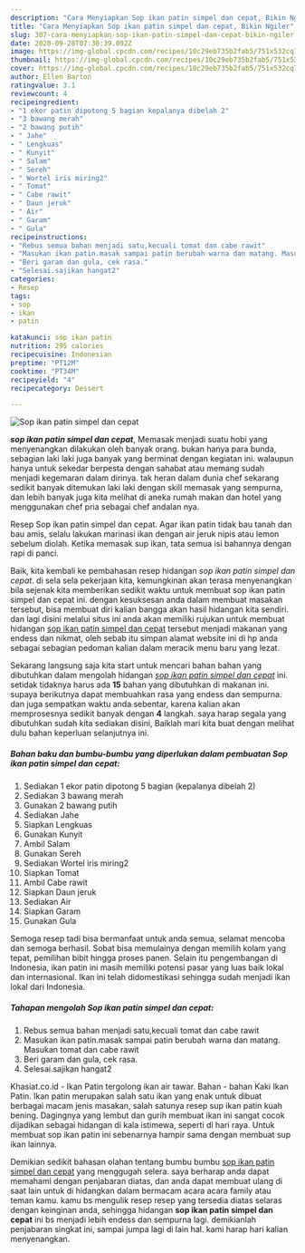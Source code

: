 ```yaml
---
description: "Cara Menyiapkan Sop ikan patin simpel dan cepat, Bikin Ngiler"
title: "Cara Menyiapkan Sop ikan patin simpel dan cepat, Bikin Ngiler"
slug: 307-cara-menyiapkan-sop-ikan-patin-simpel-dan-cepat-bikin-ngiler
date: 2020-09-28T07:30:39.092Z
image: https://img-global.cpcdn.com/recipes/10c29eb735b2fab5/751x532cq70/sop-ikan-patin-simpel-dan-cepat-foto-resep-utama.jpg
thumbnail: https://img-global.cpcdn.com/recipes/10c29eb735b2fab5/751x532cq70/sop-ikan-patin-simpel-dan-cepat-foto-resep-utama.jpg
cover: https://img-global.cpcdn.com/recipes/10c29eb735b2fab5/751x532cq70/sop-ikan-patin-simpel-dan-cepat-foto-resep-utama.jpg
author: Ellen Barton
ratingvalue: 3.1
reviewcount: 4
recipeingredient:
- "1 ekor patin dipotong 5 bagian kepalanya dibelah 2"
- "3 bawang merah"
- "2 bawang putih"
- " Jahe"
- " Lengkuas"
- " Kunyit"
- " Salam"
- " Sereh"
- " Wortel iris miring2"
- " Tomat"
- " Cabe rawit"
- " Daun jeruk"
- " Air"
- " Garam"
- " Gula"
recipeinstructions:
- "Rebus semua bahan menjadi satu,kecuali tomat dan cabe rawit"
- "Masukan ikan patin.masak sampai patin berubah warna dan matang. Masukan tomat dan cabe rawit"
- "Beri garam dan gula, cek rasa."
- "Selesai.sajikan hangat2"
categories:
- Resep
tags:
- sop
- ikan
- patin

katakunci: sop ikan patin 
nutrition: 295 calories
recipecuisine: Indonesian
preptime: "PT12M"
cooktime: "PT34M"
recipeyield: "4"
recipecategory: Dessert

---
```



![Sop ikan patin simpel dan cepat](https://img-global.cpcdn.com/recipes/10c29eb735b2fab5/751x532cq70/sop-ikan-patin-simpel-dan-cepat-foto-resep-utama.jpg)

<b><i>sop ikan patin simpel dan cepat</i></b>, Memasak menjadi suatu hobi yang menyenangkan dilakukan oleh banyak orang. bukan hanya para bunda, sebagian laki laki juga banyak yang berminat dengan kegiatan ini. walaupun hanya untuk sekedar berpesta dengan sahabat atau memang sudah menjadi kegemaran dalam dirinya. tak heran dalam dunia chef sekarang sedikit banyak ditemukan laki laki dengan skill memasak yang sempurna, dan lebih banyak juga kita melihat di aneka rumah makan dan hotel yang menggunakan chef pria sebagai chef andalan nya.

Resep Sop ikan patin simpel dan cepat. Agar ikan patin tidak bau tanah dan bau amis, selalu lakukan marinasi ikan dengan air jeruk nipis atau lemon sebelum diolah. Ketika memasak sup ikan, tata semua isi bahannya dengan rapi di panci.

Baik, kita kembali ke pembahasan resep hidangan <i>sop ikan patin simpel dan cepat</i>. di sela sela pekerjaan kita, kemungkinan akan terasa menyenangkan bila sejenak kita memberikan sedikit waktu untuk membuat sop ikan patin simpel dan cepat ini. dengan kesuksesan anda dalam membuat masakan tersebut, bisa membuat diri kalian bangga akan hasil hidangan kita sendiri. dan lagi disini melalui situs ini anda akan memiliki rujukan untuk membuat hidangan <u>sop ikan patin simpel dan cepat</u> tersebut menjadi makanan yang endess dan nikmat, oleh sebab itu simpan alamat website ini di hp anda sebagai sebagian pedoman kalian dalam meracik menu baru yang lezat.


Sekarang langsung saja kita start untuk mencari bahan bahan yang dibutuhkan dalam mengolah hidangan <u><i>sop ikan patin simpel dan cepat</i></u> ini. setidak tidaknya harus ada <b>15</b> bahan yang dibutuhkan di makanan ini. supaya berikutnya dapat membuahkan rasa yang endess dan sempurna. dan juga sempatkan waktu anda sebentar, karena kalian akan memprosesnya sedikit banyak dengan <b>4</b> langkah. saya harap segala yang dibutuhkan sudah kita sediakan disini, Baiklah mari kita buat dengan melihat dulu bahan keperluan selanjutnya ini.

<!--inarticleads1-->

##### Bahan baku dan bumbu-bumbu yang diperlukan dalam pembuatan Sop ikan patin simpel dan cepat:

1. Sediakan 1 ekor patin dipotong 5 bagian (kepalanya dibelah 2)
1. Sediakan 3 bawang merah
1. Gunakan 2 bawang putih
1. Sediakan  Jahe
1. Siapkan  Lengkuas
1. Gunakan  Kunyit
1. Ambil  Salam
1. Gunakan  Sereh
1. Sediakan  Wortel iris miring2
1. Siapkan  Tomat
1. Ambil  Cabe rawit
1. Siapkan  Daun jeruk
1. Sediakan  Air
1. Siapkan  Garam
1. Gunakan  Gula


Semoga resep tadi bisa bermanfaat untuk anda semua, selamat mencoba dan semoga berhasil. Sobat bisa memulainya dengan memilih kolam yang tepat, pemilihan bibit hingga proses panen. Selain itu pengembangan di Indonesia, ikan patin ini masih memiliki potensi pasar yang luas baik lokal dan internasional. Ikan ini telah didomestikasi sehingga sudah menjadi ikan lokal dari Indonesia. 

<!--inarticleads2-->

##### Tahapan mengolah Sop ikan patin simpel dan cepat:

1. Rebus semua bahan menjadi satu,kecuali tomat dan cabe rawit
1. Masukan ikan patin.masak sampai patin berubah warna dan matang. Masukan tomat dan cabe rawit
1. Beri garam dan gula, cek rasa.
1. Selesai.sajikan hangat2


Khasiat.co.id - Ikan Patin tergolong ikan air tawar. Bahan - bahan Kaki Ikan Patin. Ikan patin merupakan salah satu ikan yang enak untuk dibuat berbagai macam jenis masakan, salah satunya resep sup ikan patin kuah bening. Dagingnya yang lembut dan gurih membuat ikan ini sangat cocok dijadikan sebagai hidangan di kala istimewa, seperti di hari raya. Untuk membuat sop ikan patin ini sebenarnya hampir sama dengan membuat sup ikan lainnya. 

Demikian sedikit bahasan olahan tentang bumbu bumbu <u>sop ikan patin simpel dan cepat</u> yang menggugah selera. saya berharap anda dapat memahami dengan penjabaran diatas, dan anda dapat membuat ulang di saat lain untuk di hidangkan dalam bermacam acara acara family atau teman kamu. kamu bs mengulik resep resep yang tersedia diatas selaras dengan keinginan anda, sehingga hidangan <b>sop ikan patin simpel dan cepat</b> ini bs menjadi lebih endess dan sempurna lagi. demikianlah penjabaran singkat ini, sampai jumpa lagi di lain hal. kami harap hari kalian menyenangkan.
